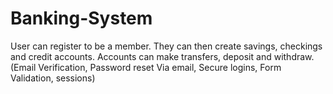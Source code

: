 # Banking-System
User can register to be a member. They can then create savings, checkings and credit accounts.                Accounts can make transfers, deposit and withdraw.                (Email Verification, Password reset Via email, Secure logins, Form Validation, sessions)
